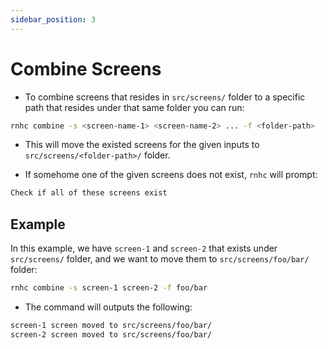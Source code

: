 ```yaml
---
sidebar_position: 3
---
```


# Combine Screens

- To combine screens that resides in `src/screens/` folder to a specific path that resides under that same folder you can run:

```sh
rnhc combine -s <screen-name-1> <screen-name-2> ... -f <folder-path>
```

- This will move the existed screens for the given inputs to `src/screens/<folder-path>/` folder.

- If somehome one of the given screens does not exist, `rnhc` will prompt:

```sh
Check if all of these screens exist
```

## Example

In this example, we have `screen-1` and `screen-2` that exists under `src/screens/` folder, and we want to move them to `src/screens/foo/bar/` folder:

```sh
rnhc combine -s screen-1 screen-2 -f foo/bar
```

- The command will outputs the following:

```sh
screen-1 screen moved to src/screens/foo/bar/
screen-2 screen moved to src/screens/foo/bar/
```
